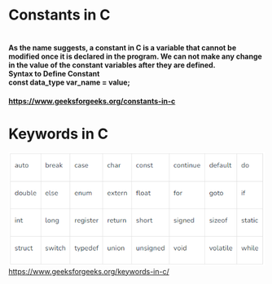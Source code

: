 <h1> Constants in C <h1>
<h4> As the name suggests, a constant in C is a variable that cannot be modified once it is declared in the program. We can not make any change in the value of the constant variables after they are defined.<br>
Syntax to Define Constant <br>
const data_type var_name = value;<h4>
<a href="https://www.geeksforgeeks.org/constants-in-c/" target="_blank">https://www.geeksforgeeks.org/constants-in-c</a>

<h1>Keywords in C</h1>
<img src="https://raw.githubusercontent.com/mtalhach/c-programming/main/1-Basic%20Programs/Keywords.png">
<a href="https://www.geeksforgeeks.org/keywords-in-c/" target="_blank">https://www.geeksforgeeks.org/keywords-in-c/</a>
